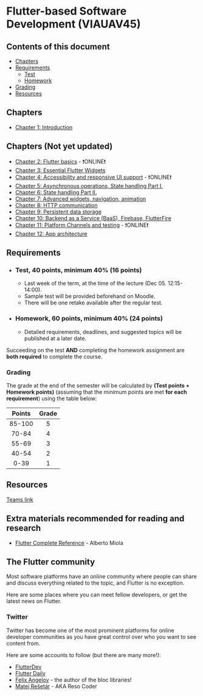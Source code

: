
# Flutter-based Software Development (VIAUAV45)

## Contents of this document
- [Chapters](#chapters)
- [Requirements](#requirements)
  - [Test](#test-40-points-minimum-40-16-points)
  - [Homework](#homework-60-points-minimum-40-24-points)
- [Grading](#grading)
- [Resources](#resources)

## Chapters

- [Chapter 1: Introduction](./material/01.md)

## Chapters (Not yet updated)

- [Chapter 2: Flutter basics](./material/02.md) - ❗ONLINE❗
- [Chapter 3: Essential Flutter Widgets](./material/03.md)
- [Chapter 4: Accessibility and responsive UI support](material/04.md) - ❗ONLINE❗
- [Chapter 5: Asynchronous operations, State handling Part I.](material/05.md)
- [Chapter 6: State handling Part II.](material/06.md)
- [Chapter 7: Advanced widgets, navigation, animation](material/07.md)
- [Chapter 8: HTTP communication](material/08.md)
- [Chapter 9: Persistent data storage](material/09.md)
- [Chapter 10: Backend as a Service (BaaS), Firebase, FlutterFire](material/10.md)
- [Chapter 11: Platform Channels and testing](./material/11.md) - ❗ONLINE❗
- [Chapter 12: App architecture](./material/12.md)

## Requirements

 - ### Test, 40 points, minimum 40% (16 points)
    - Last week of the term, at the time of the lecture (Dec 05. 12:15-14:00).
    - Sample test will be provided beforehand on Moodle.
    - There will be one retake available after the regular test.
  - ### Homework, 60 points, minimum 40% (24 points)
    - Detailed requirements, deadlines, and suggested topics will be published at a later date.

Succeeding on the test **AND** completing the homework assignment are **both required** to complete the course.


### Grading

The grade at the end of the semester will be calculated by **(Test points + Homework points)** (assuming that the minimum points are met **for each requirement**) using the table below:

|Points|Grade|
|:-----:|:-----:|
|85-100|5|
|70-84|4|
|55-69|3|
|40-54|2|
|0-39|1|

## Resources

[Teams link](https://teams.microsoft.com/l/team/19%3a0D_i3EsvrAdoTF8CD34DfYrG_QWLLpfRxDfoZCsYb8w1%40thread.tacv2/conversations?groupId=931b03c9-c709-4dc6-83cd-78af43ea19b8&tenantId=6a3548ab-7570-4271-91a8-58da00697029)

## Extra materials recommended for reading and research

- [Flutter Complete Reference](https://fluttercompletereference.com/) - Alberto Miola

## The Flutter community

Most software platforms have an online community where people can share and discuss everything related to the topic, and Flutter is no exception.

Here are some places where you can meet fellow developers, or get the latest news on Flutter.

### Twitter

Twitter has become one of the most prominent platforms for online developer communities as you have great control over who you want to see content from.

Here are some accounts to follow (but there are many more!):

- [FlutterDev](https://twitter.com/FlutterDev)
- [Flutter Daily](https://twitter.com/flutteriodaily)
- [Felix Angelov](https://twitter.com/felangelov) - the author of the bloc libraries!
- [Matej Rešetár](https://twitter.com/resocoder) - AKA Reso Coder
